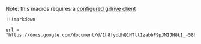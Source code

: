 Note: this macros requires a [configured gdrive client](https://github.com/threefoldtech/jumpscaleX_threebot/blob/development/docs/wikis/tech/gdrive.md) 

```
!!!markdown

url = "https://docs.google.com/document/d/1h8fydUhQ1HTlt1zabbF9pJM1JHGkI_-58BygtsyWy0c/edit"
```
